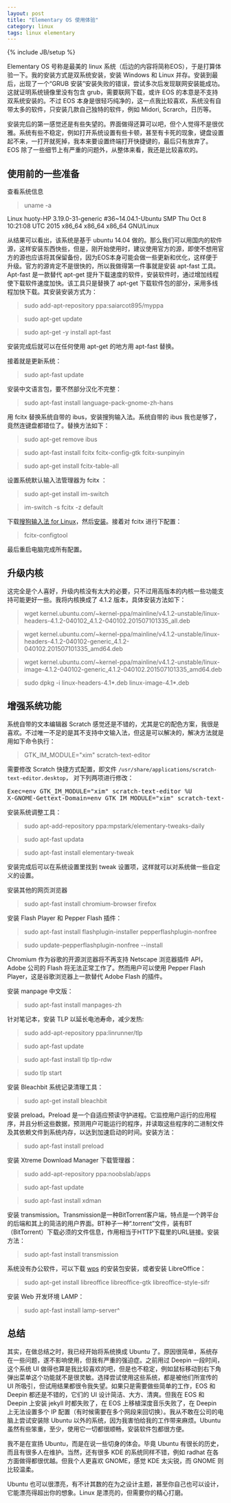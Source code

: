 ```yaml
---
layout: post
title: "Elementary OS 使用体验"
category: linux
tags: linux elementary
---
```

{% include JB/setup %}

Elementary OS 号称是最美的 linux 系统（后边的内容将简称EOS），于是打算体验一下。我的安装方式是双系统安装，安装 Windows 和 Linux 并存。安装到最后，出现了一个“GRUB 安装”安装失败的错误，尝试多次后发现联网安装能成功。这就证明系统镜像里没有包含 grub，需要联网下载，或许 EOS 的本意是不支持双系统安装的。不过 EOS 本身是很轻巧纯净的，这一点我比较喜欢，系统没有自带太多的软件，只安装几款自己独特的软件，例如 Midori, Scrarch，日历等。

安装完后的第一感觉还是有些失望的。界面做得还算可以吧，但个人觉得不是很优雅。系统有些不稳定，例如打开系统设置有些卡顿，甚至有卡死的现象，键盘设置起不来，一打开就死掉，我本来要设置终端打开快捷键的，最后只有放弃了。EOS 除了一些细节上有严重的问题外，从整体来看，我还是比较喜欢的。

## 使用前的一些准备

查看系统信息

> uname -a

Linux huoty-HP 3.19.0-31-generic #36~14.04.1-Ubuntu SMP Thu Oct 8 10:21:08 UTC 2015 x86_64 x86_64 x86_64 GNU/Linux

从结果可以看出，该系统是基于 ubuntu 14.04 做的。那么我们可以用国内的软件源，这样安装东西快些，但是，刚开始使用时，建议使用官方的源，即使不想用官方的源也应该将其保留备份，因为EOS本身可能会做一些更新和优化，这样便于升级。官方的源肯定不是很快的，所以我做得第一件事就是安装 apt-fast 工具。Apt-fast 是一款替代 apt-get 提升下载速度的软件，安装软件时，通过增加线程使下载软件速度加快。该工具只是替换了 apt-get 下载软件包的部分，采用多线程加快下载。其安装安装方式为：

>  sudo add-apt-repository ppa:saiarcot895/myppa

>  sudo apt-get update

>  sudo apt-get -y install apt-fast

安装完成后就可以在任何使用 apt-get 的地方用 apt-fast 替换。

接着就是更新系统：

> sudo apt-fast update

安装中文语言包，要不然部分汉化不完整：

> sudo apt-fast install language-pack-gnome-zh-hans

用 fcitx 替换系统自带的 ibus，安装搜狗输入法。系统自带的 ibus 我也是够了，竟然连键盘都错位了。替换方法如下：

>  sudo apt-get remove ibus

>  sudo apt-fast install fcitx fcitx-config-gtk fcitx-sunpinyin

>  sudo apt-get install fcitx-table-all

设置系统默认输入法管理器为 fcitx ：

>  sudo apt-get install im-switch

>  im-switch -s fcitx -z default

下载[搜狗输入法 for Linux](http://pinyin.sogou.com/linux/)，然后[安装](http://pinyin.sogou.com/linux/help.php)。接着对 fcitx 进行下配置：

> fcitx-configtool

最后重启电脑完成所有配置。

## 升级内核

这完全是个人喜好，升级内核没有太大的必要，只不过用高版本的内核一些功能支持可能更好一些。我将内核换成了 4.1.2 版本，具体安装方法如下：

> wget kernel.ubuntu.com/~kernel-ppa/mainline/v4.1.2-unstable/linux-headers-4.1.2-040102_4.1.2-040102.201507101335_all.deb

> wget kernel.ubuntu.com/~kernel-ppa/mainline/v4.1.2-unstable/linux-headers-4.1.2-040102-generic_4.1.2-040102.201507101335_amd64.deb

> wget kernel.ubuntu.com/~kernel-ppa/mainline/v4.1.2-unstable/linux-image-4.1.2-040102-generic_4.1.2-040102.201507101335_amd64.deb

> sudo dpkg -i linux-headers-4.1*.deb linux-image-4.1*.deb

## 增强系统功能

系统自带的文本编辑器 Scratch 感觉还是不错的，尤其是它的配色方案，我很是喜欢。不过唯一不足的是其不支持中文输入法，但这是可以解决的，解决方法就是用如下命令执行：

> GTK_IM_MODULE="xim" scratch-text-editor

需要修改 Scratch 快捷方式配置，即文件 `/usr/share/applications/scratch-text-editor.desktop`，
对下列两项进行修改：

<div><pre>
Exec=env GTK_IM_MODULE="xim" scratch-text-editor %U
X-GNOME-Gettext-Domain=env GTK_IM_MODULE="xim" scratch-text-editor
</pre></div>

安装系统调整工具：

> sudo apt-add-repository ppa:mpstark/elementary-tweaks-daily

> sudo apt-fast updata

> sudo apt-fast install elementary-tweak

安装完成后可以在系统设置里找到 tweak 设置项，这样就可以对系统做一些自定义的设置。

安装其他的网页浏览器

> sudo apt-fast install chromium-browser firefox

安装 Flash Player 和 Pepper Flash 插件：

> sudo apt-fast install flashplugin-installer pepperflashplugin-nonfree

> sudo update-pepperflashplugin-nonfree --install

Chromium 作为谷歌的开源浏览器将不再支持 Netscape 浏览器插件 API，Adobe 公司的 Flash 将无法正常工作了。然而用户可以使用 Pepper Flash Player，这是谷歌浏览器上一款替代 Adobe Flash 的插件。

安装 manpage 中文版：

> sudo apt-fast install manpages-zh

针对笔记本，安装 TLP 以延长电池寿命，减少发热:

> sudo add-apt-repository ppa:linrunner/tlp

> sudo apt-fast update

> sudo apt-fast install tlp tlp-rdw

> sudo tlp start

安装 Bleachbit 系统记录清理工具：

> sudo apt-get install bleachbit

安装 preload。Preload 是一个自适应预读守护进程。它监控用户运行的应用程序，并且分析这些数据，预测用户可能运行的程序，并读取这些程序的二进制文件及其依赖文件到系统内存，以达到加速启动的时间。安装方法：

> sudo apt-fast install preload

安装  Xtreme Download Manager 下载管理器：

> sudo add-apt-repository ppa:noobslab/apps

> sudo apt-fast update

> sudo apt-fast install xdman

安装 transmission。Transmission是一种BitTorrent客户端，特点是一个跨平台的后端和其上的简洁的用户界面。BT种子一种“.torrent”文件，装有BT（BitTorrent）下载必须的文件信息，作用相当于HTTP下载里的URL链接。安装方法：

> sudo apt-fast install transmission

系统没有办公软件，可以下载 [wps](http://linux.wps.cn/) 的安装包安装，或者安装 LibreOffice：

> sudo apt-get install libreoffice libreoffice-gtk libreoffice-style-sifr

安装 Web 开发环境 LAMP：

> sudo apt-fast install lamp-server^

## 总结
其实，在做总结之时，我已经开始将系统换成 Ubuntu 了。原因很简单，系统存在一些问题，遂不影响使用，但我有严重的强迫症。之前用过 Deepin 一段时间，这个系统 UI 做得也算是我比较喜欢的吧，但是也不稳定，例如鼠标移动到右下角弹出菜单这个功能就不是很灵敏。选择尝试使用这些系统，都是被他们所宣传的 UI 所吸引，但试用结果都很令我失望。如果只是需要做些简单的工作，EOS 和 Deepin 都还是不错的，它们的 UI 设计简洁、大方、清爽。但我在 EOS 和 Deepin 上安装 jekyll 时都失败了，在 EOS 上移植深度音乐失败了，在 Deepin 上无法设置多个 IP 配置（有时候需要在多个网段来回切换）。我从不敢在公司的电脑上尝试安装除 Ubuntu 以外的系统，因为我害怕给我的工作带来麻烦。Ubuntu 虽然有些笨重，至少，使用它一切都很顺畅，安装软件包都很方便。

我不是在宣扬 Ubuntu，而是在说一些切身的体会。毕竟 Ubuntu 有很长的历史，而且有很多人在维护。当然，还有很多 KDE 的系统同样不错，例如 radhat 在各方面做得都很优越。但我个人更喜欢 GNOME，感觉 KDE 太尖锐，而 GNOME 则比较温柔。

Ubuntu 也可以很漂亮，有不计其数的在为之设计主题，甚至你自己也可以设计，它能漂亮得超出你的想象。Linux 是漂亮的，但需要你的精心打磨。